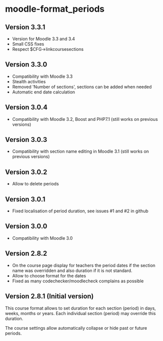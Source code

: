 moodle-format_periods
=====================

Version 3.3.1
-------------

- Version for Moodle 3.3 and 3.4
- Small CSS fixes
- Respect $CFG->linkcoursesections

Version 3.3.0
-------------

- Compatibility with Moodle 3.3
- Stealth activities
- Removed 'Number of sections', sections can be added when needed
- Automatic end date calculation

Version 3.0.4
-------------

- Compatibility with Moodle 3.2, Boost and PHP7.1 (still works on previous versions)

Version 3.0.3
-------------

- Compatibility with section name editing in Moodle 3.1 (still works on previous
  versions)

Version 3.0.2
-------------

- Allow to delete periods

Version 3.0.1
-------------

- Fixed localisation of period duration, see issues #1 and #2 in github

Version 3.0.0
-------------

- Compatibility with Moodle 3.0

Version 2.8.2
-------------

- On the course page display for teachers the period dates if the section name
was overridden and also duration if it is not standard.
- Allow to choose format for the dates
- Fixed as many codechecker/moodlecheck complains as possible

Version 2.8.1 (Initial version)
-------------------------------

This course format allows to set duration for each section (period) in days,
weeks, months or years. Each individual section (period) may override this
duration.

The course settings allow automatically collapse or hide past or future periods.
